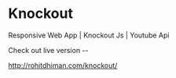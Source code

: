 # Knockout
Responsive Web App | Knockout Js | Youtube Api

Check out live version --

http://rohitdhiman.com/knockout/
